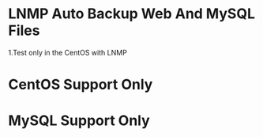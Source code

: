 # LNMP Auto Backup Web And MySQL Files
1.Test only in the CentOS with LNMP
# CentOS Support Only
# MySQL Support Only
